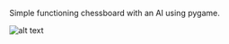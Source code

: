 Simple functioning chessboard with an AI using pygame.

![alt text]((https://github.com/TarikBeentjes61/Chess/blob/master/example.png) "Example image")
